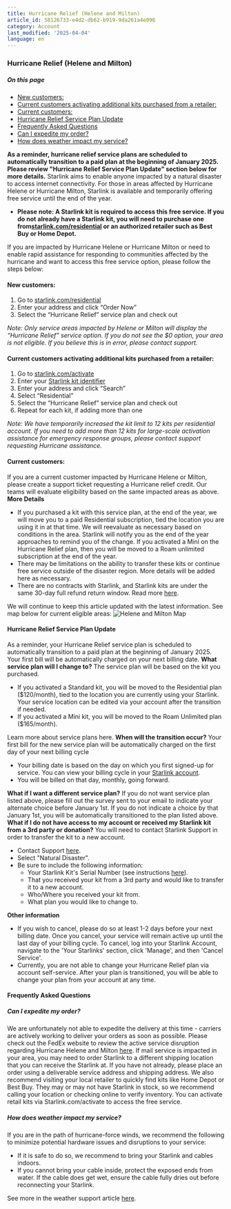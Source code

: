 ```yaml
---
title: Hurricane Relief (Helene and Milton)
article_id: 58126733-e4d2-db62-b919-9da261a4e096
category: Account
last_modified: '2025-04-04'
language: en
---
```


### Hurricane Relief (Helene and Milton)
##### On this page
  * [New customers:](https://www.starlink.com/support/article/#new-customers)
  * [Current customers activating additional kits purchased from a retailer:](https://www.starlink.com/support/article/#current-customers-activating-additional-kits-purchased-from-a-retailer)
  * [Current customers:](https://www.starlink.com/support/article/#current-customers)
  * [Hurricane Relief Service Plan Update](https://www.starlink.com/support/article/#hurricane-relief-service-plan-update)
  * [Frequently Asked Questions](https://www.starlink.com/support/article/#frequently-asked-questions)
  * [Can I expedite my order?](https://www.starlink.com/support/article/#can-i-expedite-my-order)
  * [How does weather impact my service?](https://www.starlink.com/support/article/#how-does-weather-impact-my-service)


**As a reminder, hurricane relief service plans are scheduled to automatically transition to a paid plan at the beginning of January 2025. Please review "Hurricane Relief Service Plan Update" section below for more details.**
Starlink aims to enable anyone impacted by a natural disaster to access internet connectivity.
For those in areas affected by Hurricane Helene or Hurricane Milton, Starlink is available and temporarily offering free service until the end of the year.
  * **Please note: A Starlink kit is required to access this free service. If you do not already have a Starlink kit, you will need to purchase one from[starlink.com/residential](https://www.starlink.com/support/article/<https:/starlink.com/residential>) or an authorized retailer such as Best Buy or Home Depot.**


If you are impacted by Hurricane Helene or Hurricane Milton or need to enable rapid assistance for responding to communities affected by the hurricane and want to access this free service option, please follow the steps below:
​ 
#### New customers:
  1. Go to [starlink.com/residential](https://www.starlink.com/support/article/<https:/starlink.com/residential>)
  2. Enter your address and click “Order Now”
  3. Select the “Hurricane Relief” service plan and check out


_Note: Only service areas impacted by Helene or Milton will display the “Hurricane Relief” service option. If you do not see the $0 option, your area is not eligible. If you believe this is in error, please contact support._
​ 
#### Current customers activating additional kits purchased from a retailer:
  1. Go to [starlink.com/activate ](https://www.starlink.com/support/article/<https:/www.starlink.com/activate>)
  2. Enter your [Starlink kit identifier](https://www.starlink.com/support/article/<https:/www.starlink.com/support/article/2802431a-135f-0671-4c1b-4cedb65b291a?helpCenter=true>)
  3. Enter your address and click “Search”
  4. Select “Residential”
  5. Select the “Hurricane Relief” service plan and check out
  6. Repeat for each kit, if adding more than one


_Note: We have temporarily increased the kit limit to 12 kits per residential account. If you need to add more than 12 kits for large-scale activation assistance for emergency response groups, please contact support requesting Hurricane assistance._
​ 
#### Current customers:
If you are a current customer impacted by Hurricane Helene or Milton, please create a support ticket requesting a Hurricane relief credit. Our teams will evaluate eligibility based on the same impacted areas as above.
​ 
**More Details**
  * If you purchased a kit with this service plan, at the end of the year, we will move you to a paid Residential subscription, tied the location you are using it in at that time. We will reevaluate as necessary based on conditions in the area. Starlink will notify you as the end of the year approaches to remind you of the change. If you activated a Mini on the Hurricane Relief plan, then you will be moved to a Roam unlimited subscription at the end of the year.
  * There may be limitations on the ability to transfer these kits or continue free service outside of the disaster region. More details will be added here as necessary.
  * There are no contracts with Starlink, and Starlink kits are under the same 30-day full refund return window. Read more [here](https://www.starlink.com/support/article/<https:/www.starlink.com/support/article/a522bcf2-1e26-981f-1530-c05052fe2b9c>). ​


We will continue to keep this article updated with the latest information. See map below for current eligible areas:
![Helene and Milton Map](https://www.starlink.com/public-files/HurricaneHeleneCoverage.png)
​ 
#### Hurricane Relief Service Plan Update
As a reminder, your Hurricane Relief service plan is scheduled to automatically transition to a paid plan at the beginning of January 2025. Your first bill will be automatically charged on your next billing date.
**What service plan will I change to?**
The service plan will be based on the kit you purchased.
  * If you activated a Standard kit, you will be moved to the Residential plan ($120/month), tied to the location you are currently using your Starlink. Your service location can be edited via your account after the transition if needed.
  * If you activated a Mini kit, you will be moved to the Roam Unlimited plan ($165/month).


Learn more about service plans here.
**When will the transition occur?**
Your first bill for the new service plan will be automatically charged on the first day of your next billing cycle
  * Your billing date is based on the day on which you first signed-up for service. You can view your billing cycle in your [Starlink account](https://www.starlink.com/support/article/<https:/www.starlink.com/account/billing>). 
  * You will be billed on that day, monthly, going forward.


**What if I want a different service plan?**
If you do not want service plan listed above, please fill out the survey sent to your email to indicate your alternate choice before January 1st. 
If you do not indicate a choice by that January 1st, you will be automatically transitioned to the plan listed above.
**What if I do not have access to my account or received my Starlink kit from a 3rd party or donation?**
You will need to contact Starlink Support in order to transfer the kit to a new account. 
  * Contact Support [here](https://www.starlink.com/support/article/<https:/www.starlink.com/support/guest-contact?source=hurricane_relief_faq>).
  * Select "Natural Disaster".
  * Be sure to include the following information: 
    * Your Starlink Kit's Serial Number (see instructions [here](https://www.starlink.com/support/article/<https:/www.starlink.com/support/article/2802431a-135f-0671-4c1b-4cedb65b291a>)).
    * That you received your kit from a 3rd party and would like to transfer it to a new account.
    * Who/Where you received your kit from.
    * What plan you would like to change to.


**Other information**
  * If you wish to cancel, please do so at least 1-2 days before your next billing date. Once you cancel, your service will remain active up until the last day of your billing cycle. To cancel, log into your Starlink Account, navigate to the 'Your Starlinks' section, click 'Manage', and then 'Cancel Service'.
  * Currently, you are not able to change your Hurricane Relief plan via account self-service. After your plan is transitioned, you will be able to change your plan from your account at any time.


#### Frequently Asked Questions
##### Can I expedite my order?
We are unfortunately not able to expedite the delivery at this time - carriers are actively working to deliver your orders as soon as possible. Please check out the FedEx website to review the active service disruption regarding Hurricane Helene and Milton [here](https://www.starlink.com/support/article/<https:/www.fedex.com/en-us/service-alerts.html>). 
If mail service is impacted in your area, you may need to order Starlink to a different shipping location that you can receive the Starlink at. If you have not already, please place an order using a deliverable service address and shipping address.
We also recommend visiting your local retailer to quickly find kits like Home Depot or Best Buy. They may or may not have Starlink in stock, so we recommend calling your location or checking online to verify inventory. You can activate retail kits via Starlink.com/activate to access the free service.
​ 
##### How does weather impact my service?
If you are in the path of hurricane-force winds, we recommend the following to minimize potential hardware issues and disruptions to your service:
  * If it is safe to do so, we recommend to bring your Starlink and cables indoors.
  * If you cannot bring your cable inside, protect the exposed ends from water. If the cable does get wet, ensure the cable fully dries out before reconnecting your Starlink.


See more in the weather support article [here](https://www.starlink.com/support/article/<https:/www.starlink.com/support/article/529bf751-3cad-f460-d653-4af162f195da>).